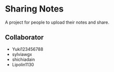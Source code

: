 # Sharing Notes

A project for people to upload their notes and share.

## Collaborator
* Yuki123456788
* sylviawgx
* shichiadain
* Lipolin1130